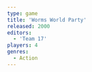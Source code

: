 ```yaml
---
type: game
title: 'Worms World Party'
released: 2000
editors: 
  - 'Team 17'
players: 4
genres:
  - Action
---
```

